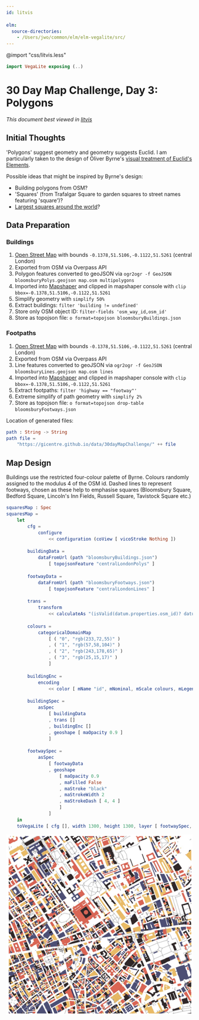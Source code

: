```yaml
---
id: litvis

elm:
  source-directories:
    - /Users/jwo/common/elm/elm-vegalite/src/
---
```


@import "css/litvis.less"

```elm {l=hidden}
import VegaLite exposing (..)
```

# 30 Day Map Challenge, Day 3: Polygons

_This document best viewed in [litvis](https://github.com/gicentre/litvis)_

## Initial Thoughts

'Polygons' suggest geometry and geometry suggests Euclid. I am particularly taken to the design of Oliver Byrne's [visual treatment of Euclid's Elements](https://www.math.ubc.ca/~cass/euclid/byrne.html).

Possible ideas that might be inspired by Byrne's design:

- Building polygons from OSM?
- 'Squares' (from Trafalgar Square to garden squares to street names featuring 'square')?
- [Largest squares around the world](https://en.wikipedia.org/wiki/List_of_city_squares_by_size)?

## Data Preparation

### Buildings

1. [Open Street Map](https://www.openstreetmap.org/search?query=london#map=11/51.5077/-0.1274) with bounds `-0.1378,51.5106,-0.1122,51.5261` (central London)
2. Exported from OSM via Overpass API
3. Polygon features converted to geoJSON via `ogr2ogr -f GeoJSON bloomsburyPolys.geojson map.osm multipolygons`
4. Imported into [Mapshaper](https://mapshaper.org) and clipped in mapshaper console with `clip bbox=-0.1378,51.5106,-0.1122,51.5261`
5. Simplify geometry with `simplify 50%`
6. Extract buildings: `filter 'building != undefined'`
7. Store only OSM object ID: `filter-fields 'osm_way_id,osm_id'`
8. Store as topojson file: `o format=topojson bloomsburyBuildings.json`

### Footpaths

1. [Open Street Map](https://www.openstreetmap.org/search?query=london#map=11/51.5077/-0.1274) with bounds `-0.1378,51.5106,-0.1122,51.5261` (central London)
2. Exported from OSM via Overpass API
3. Line features converted to geoJSON via `ogr2ogr -f GeoJSON bloomsburyLines.geojson map.osm lines`
4. Imported into [Mapshaper](https://mapshaper.org) and clipped in mapshaper console with `clip bbox=-0.1378,51.5106,-0.1122,51.5261`
5. Extract footpaths: `filter 'highway == "footway"'`
6. Extreme simplify of path geometry with `simplify 2%`
7. Store as topojson file: `o format=topojson drop-table bloomsburyFootways.json`

Location of generated files:

```elm {l}
path : String -> String
path file =
    "https://gicentre.github.io/data/30dayMapChallenge/" ++ file
```

## Map Design

Buildings use the restricted four-colour palette of Byrne. Colours randomly assigned to the modulus 4 of the OSM id. Dashed lines to represent footways, chosen as these help to emphasise squares (Bloomsbury Square, Bedford Square, Lincoln's Inn Fields, Russell Square, Tavistock Square etc.)

```elm {l}
squaresMap : Spec
squaresMap =
    let
        cfg =
            configure
                << configuration (coView [ vicoStroke Nothing ])

        buildingData =
            dataFromUrl (path "bloomsburyBuildings.json")
                [ topojsonFeature "centralLondonPolys" ]

        footwayData =
            dataFromUrl (path "bloomsburyFootways.json")
                [ topojsonFeature "centralLondonLines" ]

        trans =
            transform
                << calculateAs "(isValid(datum.properties.osm_id)? datum.properties.osm_id:0 + isValid(datum.properties.osm_way_id)? datum.properties.osm_way_id:0)%4" "id"

        colours =
            categoricalDomainMap
                [ ( "0", "rgb(233,72,55)" )
                , ( "1", "rgb(57,58,104)" )
                , ( "2", "rgb(243,178,65)" )
                , ( "3", "rgb(25,15,17)" )
                ]

        buildingEnc =
            encoding
                << color [ mName "id", mNominal, mScale colours, mLegend [] ]

        buildingSpec =
            asSpec
                [ buildingData
                , trans []
                , buildingEnc []
                , geoshape [ maOpacity 0.9 ]
                ]

        footwaySpec =
            asSpec
                [ footwayData
                , geoshape
                    [ maOpacity 0.9
                    , maFilled False
                    , maStroke "black"
                    , maStrokeWidth 2
                    , maStrokeDash [ 4, 4 ]
                    ]
                ]
    in
    toVegaLite [ cfg [], width 1300, height 1300, layer [ footwaySpec, buildingSpec ] ]
```

![day 3](images/day03.jpg)
